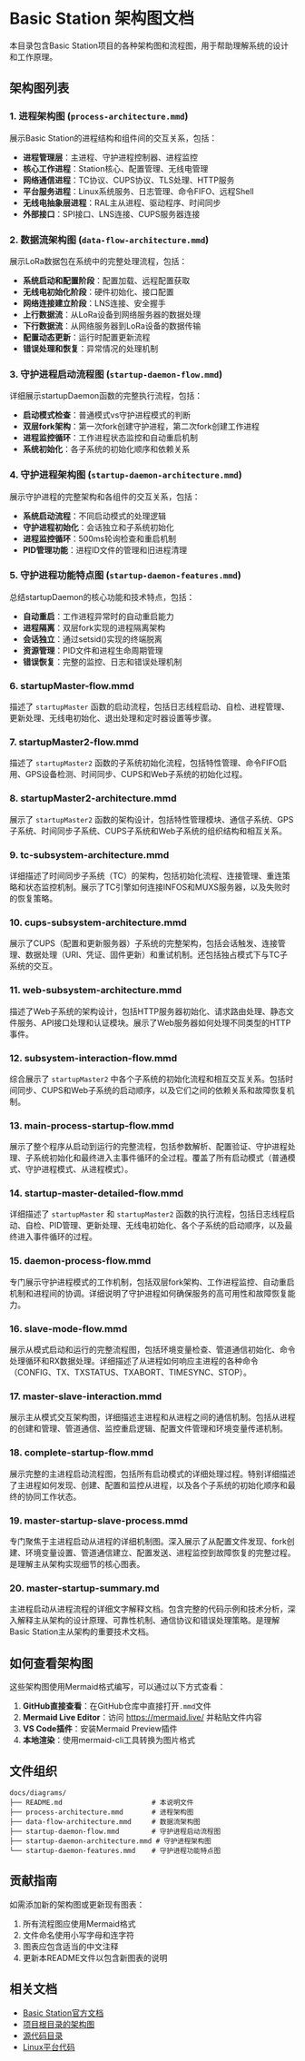 # Basic Station 架构图文档

本目录包含Basic Station项目的各种架构图和流程图，用于帮助理解系统的设计和工作原理。

## 架构图列表

### 1. 进程架构图 (`process-architecture.mmd`)
展示Basic Station的进程结构和组件间的交互关系，包括：
- **进程管理层**：主进程、守护进程控制器、进程监控
- **核心工作进程**：Station核心、配置管理、无线电管理
- **网络通信进程**：TC协议、CUPS协议、TLS处理、HTTP服务
- **平台服务进程**：Linux系统服务、日志管理、命令FIFO、远程Shell
- **无线电抽象层进程**：RAL主从进程、驱动程序、时间同步
- **外部接口**：SPI接口、LNS连接、CUPS服务器连接

### 2. 数据流架构图 (`data-flow-architecture.mmd`)
展示LoRa数据包在系统中的完整处理流程，包括：
- **系统启动和配置阶段**：配置加载、远程配置获取
- **无线电初始化阶段**：硬件初始化、接口配置
- **网络连接建立阶段**：LNS连接、安全握手
- **上行数据流**：从LoRa设备到网络服务器的数据处理
- **下行数据流**：从网络服务器到LoRa设备的数据传输
- **配置动态更新**：运行时配置更新流程
- **错误处理和恢复**：异常情况的处理机制

### 3. 守护进程启动流程图 (`startup-daemon-flow.mmd`)
详细展示startupDaemon函数的完整执行流程，包括：
- **启动模式检查**：普通模式vs守护进程模式的判断
- **双层fork架构**：第一次fork创建守护进程，第二次fork创建工作进程
- **进程监控循环**：工作进程状态监控和自动重启机制
- **系统初始化**：各子系统的初始化顺序和依赖关系

### 4. 守护进程架构图 (`startup-daemon-architecture.mmd`)
展示守护进程的完整架构和各组件的交互关系，包括：
- **系统启动流程**：不同启动模式的处理逻辑
- **守护进程初始化**：会话独立和子系统初始化
- **进程监控循环**：500ms轮询检查和重启机制
- **PID管理功能**：进程ID文件的管理和旧进程清理

### 5. 守护进程功能特点图 (`startup-daemon-features.mmd`)
总结startupDaemon的核心功能和技术特点，包括：
- **自动重启**：工作进程异常时的自动重启能力
- **进程隔离**：双层fork实现的进程隔离架构
- **会话独立**：通过setsid()实现的终端脱离
- **资源管理**：PID文件和进程生命周期管理
- **错误恢复**：完整的监控、日志和错误处理机制

### 6. startupMaster-flow.mmd
描述了 `startupMaster` 函数的启动流程，包括日志线程启动、自检、进程管理、更新处理、无线电初始化、退出处理和定时器设置等步骤。

### 7. startupMaster2-flow.mmd
描述了 `startupMaster2` 函数的子系统初始化流程，包括特性管理、命令FIFO启用、GPS设备检测、时间同步、CUPS和Web子系统的初始化过程。

### 8. startupMaster2-architecture.mmd
展示了 `startupMaster2` 函数的架构设计，包括特性管理模块、通信子系统、GPS子系统、时间同步子系统、CUPS子系统和Web子系统的组织结构和相互关系。

### 9. tc-subsystem-architecture.mmd
详细描述了时间同步子系统（TC）的架构，包括初始化流程、连接管理、重连策略和状态监控机制。展示了TC引擎如何连接INFOS和MUXS服务器，以及失败时的恢复策略。

### 10. cups-subsystem-architecture.mmd
展示了CUPS（配置和更新服务器）子系统的完整架构，包括会话触发、连接管理、数据处理（URI、凭证、固件更新）和重试机制。还包括独占模式下与TC子系统的交互。

### 11. web-subsystem-architecture.mmd
描述了Web子系统的架构设计，包括HTTP服务器初始化、请求路由处理、静态文件服务、API接口处理和认证模块。展示了Web服务器如何处理不同类型的HTTP事件。

### 12. subsystem-interaction-flow.mmd
综合展示了 `startupMaster2` 中各个子系统的初始化流程和相互交互关系。包括时间同步、CUPS和Web子系统的启动顺序，以及它们之间的依赖关系和故障恢复机制。

### 13. main-process-startup-flow.mmd
展示了整个程序从启动到运行的完整流程，包括参数解析、配置验证、守护进程处理、子系统初始化和最终进入主事件循环的全过程。覆盖了所有启动模式（普通模式、守护进程模式、从进程模式）。

### 14. startup-master-detailed-flow.mmd
详细描述了 `startupMaster` 和 `startupMaster2` 函数的执行流程，包括日志线程启动、自检、PID管理、更新处理、无线电初始化、各个子系统的启动顺序，以及最终进入事件循环的过程。

### 15. daemon-process-flow.mmd
专门展示守护进程模式的工作机制，包括双层fork架构、工作进程监控、自动重启机制和进程间的协调。详细说明了守护进程如何确保服务的高可用性和故障恢复能力。

### 16. slave-mode-flow.mmd
展示从模式启动和运行的完整流程图，包括环境变量检查、管道通信初始化、命令处理循环和RX数据处理。详细描述了从进程如何响应主进程的各种命令（CONFIG、TX、TXSTATUS、TXABORT、TIMESYNC、STOP）。

### 17. master-slave-interaction.mmd  
展示主从模式交互架构图，详细描述主进程和从进程之间的通信机制。包括从进程的创建和管理、管道通信、监控重启逻辑、配置文件管理和环境变量传递机制。

### 18. complete-startup-flow.mmd
展示完整的主进程启动流程图，包括所有启动模式的详细处理过程。特别详细描述了主进程如何发现、创建、配置和监控从进程，以及各个子系统的初始化顺序和最终的协同工作状态。

### 19. master-startup-slave-process.mmd
专门聚焦于主进程启动从进程的详细机制图。深入展示了从配置文件发现、fork创建、环境变量设置、管道通信建立、配置发送、进程监控到故障恢复的完整过程。是理解主从架构实现细节的核心图表。

### 20. master-startup-summary.md
主进程启动从进程流程的详细文字解释文档。包含完整的代码示例和技术分析，深入解释主从架构的设计原理、可靠性机制、通信协议和错误处理策略。是理解Basic Station主从架构的重要技术文档。

## 如何查看架构图

这些架构图使用Mermaid格式编写，可以通过以下方式查看：

1. **GitHub直接查看**：在GitHub仓库中直接打开`.mmd`文件
2. **Mermaid Live Editor**：访问 https://mermaid.live/ 并粘贴文件内容
3. **VS Code插件**：安装Mermaid Preview插件
4. **本地渲染**：使用mermaid-cli工具转换为图片格式

## 文件组织

```
docs/diagrams/
├── README.md                      # 本说明文件
├── process-architecture.mmd       # 进程架构图
├── data-flow-architecture.mmd     # 数据流架构图
├── startup-daemon-flow.mmd        # 守护进程启动流程图
├── startup-daemon-architecture.mmd # 守护进程架构图
└── startup-daemon-features.mmd    # 守护进程功能特点图
```

## 贡献指南

如需添加新的架构图或更新现有图表：

1. 所有流程图应使用Mermaid格式
2. 文件命名使用小写字母和连字符
3. 图表应包含适当的中文注释
4. 更新本README文件以包含新图表的说明

## 相关文档

- [Basic Station官方文档](https://doc.sm.tc/station)
- [项目根目录的架构图](../../sturture.mmd)
- [源代码目录](../../src/)
- [Linux平台代码](../../src-linux/) 